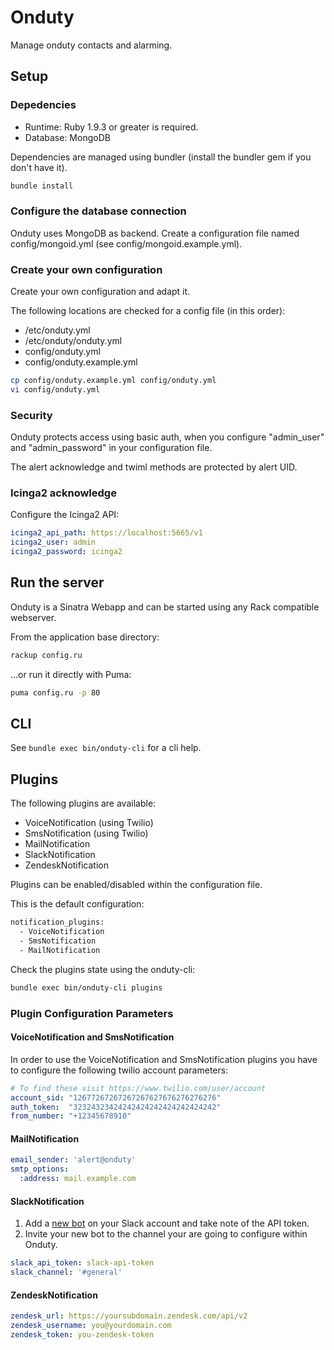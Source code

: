 # Onduty

Manage onduty contacts and alarming.

## Setup

### Depedencies

  - Runtime: Ruby 1.9.3 or greater is required.
  - Database: MongoDB

Dependencies are managed using bundler (install the bundler gem if you don't have it).

```bash
bundle install
```

### Configure the database connection

Onduty uses MongoDB as backend.
Create a configuration file named config/mongoid.yml (see config/mongoid.example.yml).

### Create your own configuration

Create your own configuration and adapt it.

The following locations are checked for a config file (in this order):
   * /etc/onduty.yml
   * /etc/onduty/onduty.yml
   * config/onduty.yml
   * config/onduty.example.yml

```bash
cp config/onduty.example.yml config/onduty.yml
vi config/onduty.yml
```

### Security
Onduty protects access using basic auth, when you configure "admin_user" and "admin_password" in your configuration file.

The alert acknowledge and twiml methods are protected by alert UID.

### Icinga2 acknowledge

Configure the Icinga2 API:

```yaml
icinga2_api_path: https://localhost:5665/v1
icinga2_user: admin
icinga2_password: icinga2
```

## Run the server

Onduty is a Sinatra Webapp and can be started using any Rack compatible webserver.

From the application base directory:

```bash
rackup config.ru
```

...or run it directly with Puma:

```bash
puma config.ru -p 80
```

## CLI

See `bundle exec bin/onduty-cli` for a cli help.

## Plugins

The following plugins are available:
  - VoiceNotification (using Twilio)
  - SmsNotification (using Twilio)
  - MailNotification
  - SlackNotification
  - ZendeskNotification

Plugins can be enabled/disabled within the configuration file.

This is the default configuration:

```bash
notification_plugins:
  - VoiceNotification
  - SmsNotification
  - MailNotification
```

Check the plugins state using the onduty-cli:

```bash
bundle exec bin/onduty-cli plugins
```

### Plugin Configuration Parameters

#### VoiceNotification and SmsNotification

In order to use the VoiceNotification and SmsNotification plugins you have to configure the following twilio account parameters:

```yaml
# To find these visit https://www.twilio.com/user/account
account_sid: "12677267267267267627676276276276"
auth_token:  "32324323424242424242424242424242"
from_number: "+12345678910"
```

#### MailNotification

```yaml
email_sender: 'alert@onduty'
smtp_options:
  :address: mail.example.com
```

#### SlackNotification

  1. Add a [new bot](https://my.slack.com/services/new/bot) on your Slack account and take note of the API token.
  2. Invite your new bot to the channel your are going to configure within Onduty.

```yaml
slack_api_token: slack-api-token
slack_channel: '#general'
```

#### ZendeskNotification

```yaml
zendesk_url: https://yoursubdomain.zendesk.com/api/v2
zendesk_username: you@yourdomain.com
zendesk_token: you-zendesk-token
```
